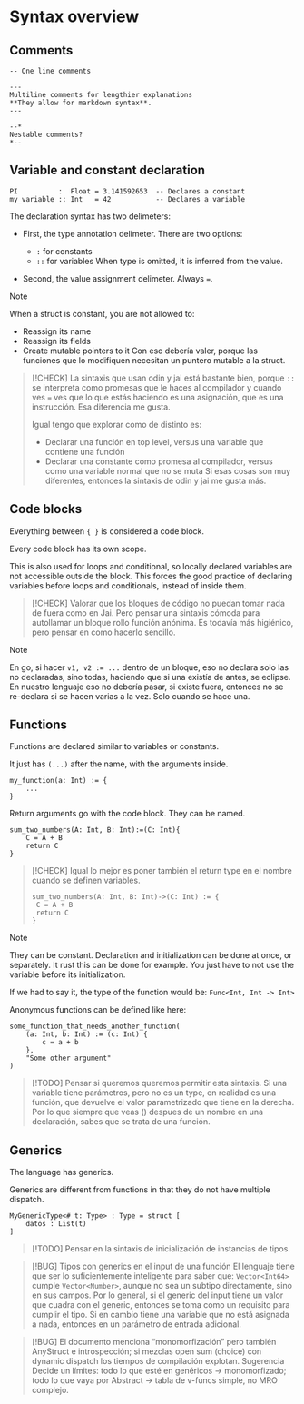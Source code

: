# Syntax overview

## Comments

```
-- One line comments

---
Multiline comments for lengthier explanations
**They allow for markdown syntax**.
---

--*
Nestable comments?
*--
```

## Variable and constant declaration

```
PI          :  Float = 3.141592653  -- Declares a constant
my_variable :: Int   = 42           -- Declares a variable
```

The declaration syntax has two delimeters:

- First, the type annotation delimeter. There are two options:
	- `:` for constants
	- `::` for variables
	When type is omitted, it is inferred from the value.

- Second, the value assignment delimeter. Always ` = `.

> [!NOTE]
> When a struct is constant, you are not allowed to:
> - Reassign its name
> - Reassign its fields
> - Create mutable pointers to it
> Con eso debería valer, porque las funciones que lo modifiquen necesitan un
> puntero mutable a la struct.

> [!CHECK]
> La sintaxis que usan odin y jai está bastante bien, porque `::` se interpreta
> como promesas que le haces al compilador y cuando ves `=` ves que lo que
> estás haciendo es una asignación, que es una instrucción. Esa diferencia me
> gusta.
>
> Igual tengo que explorar como de distinto es:
> - Declarar una función en top level, versus una variable que contiene una función
> - Declarar una constante como promesa al compilador, versus como una variable
>   normal que no se muta
> Si esas cosas son muy diferentes, entonces la sintaxis de odin y jai me gusta
> más.


## Code blocks

Everything between `{ }` is considered a code block.

Every code block has its own scope.

This is also used for loops and conditional, so locally declared variables are not accessible outside the block.
This forces the good practice of declaring variables before loops and conditionals, instead of inside them.

> [!CHECK]
> Valorar que los bloques de código no puedan tomar nada de fuera como en Jai.
> Pero pensar una sintaxis cómoda para autollamar un bloque rollo función
> anónima. Es todavía más higiénico, pero pensar en como hacerlo sencillo.

> [!NOTE]
> En go, si hacer `v1, v2 := ...` dentro de un bloque, eso no declara solo las
> no declaradas, sino todas, haciendo que si una existía de antes, se eclipse.
> En nuestro lenguaje eso no debería pasar, si existe fuera, entonces no se
> re-declara si se hacen varias a la vez. Solo cuando se hace una.


## Functions

Functions are declared similar to variables or constants.

It just has `(...)` after the name, with the arguments inside.

```
my_function(a: Int) := {
	...
}
```

Return arguments go with the code block. They can be named.

```
sum_two_numbers(A: Int, B: Int):=(C: Int){
	C = A + B
	return C
}
```

> [!CHECK]
> Igual lo mejor es poner también el return type en el nombre cuando se definen
> variables.
>  ```
>  sum_two_numbers(A: Int, B: Int)->(C: Int) := {
>  	C = A + B
>  	return C
>  }
>  ```

> [!NOTE]
> They can be constant. Declaration and initialization can be done at once, or separately.
> It rust this can be done for example. You just have to not use the variable before its initialization.

If we had to say it, the type of the function would be: ` Func<Int, Int -> Int> `

Anonymous functions can be defined like here:

```
some_function_that_needs_another_function(
	(a: Int, b: Int) := (c: Int) {
		c = a + b
	},
	"Some other argument"
)
```

> [!TODO] Pensar si queremos queremos permitir esta sintaxis.
> Si una variable tiene parámetros, pero no es un type, en realidad es una función, que devuelve el valor parametrizado que tiene en la derecha. Por lo que siempre que veas () despues de un nombre en una declaración, sabes que se trata de una función.


## Generics

The language has generics.

Generics are different from functions in that they do not have multiple dispatch.

```
MyGenericType<# t: Type> : Type = struct [
	datos : List(t)
]
```

> [!TODO] Pensar en la sintaxis de inicialización de instancias de tipos.

> [!BUG] Tipos con generics en el input de una función
> El lenguaje tiene que ser lo suficientemente inteligente para saber que:
> `Vector<Int64>` cumple `Vector<Number>`, aunque no sea un subtipo directamente, sino en sus campos.
> Por lo general, si el generic del input tiene un valor que cuadra con el generic, entonces se toma como un requisito para cumplir el tipo. Si en cambio tiene una variable que no está asignada a nada, entonces en un parámetro de entrada adicional.

> [!BUG]
> El documento menciona “monomorfización” pero también AnyStruct e introspección; si mezclas open sum (choice) con dynamic dispatch los tiempos de compilación explotan.
> Sugerencia
> Decide un límites: todo lo que esté en genéricos → monomorfizado; todo lo que vaya por Abstract → tabla de v-funcs simple, no MRO complejo.
